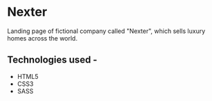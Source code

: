 # Nexter
Landing page of fictional company called "Nexter", which sells luxury homes across the world. 
## Technologies used -
* HTML5
* CSS3
* SASS
